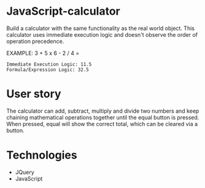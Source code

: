 # JavaScript-calculator
Build a calculator with the same functionality as the real world object. This calculator uses immediate execution logic and doesn't observe the order of operation precedence.
 
 EXAMPLE: 3 + 5 x 6 - 2 / 4 =

    Immediate Execution Logic: 11.5
    Formula/Expression Logic: 32.5

# User story 
The calculator can add, subtract, multiply and divide two numbers and keep chaining mathematical operations together until the equal button is pressed. When pressed, equal will show the correct total, which can be cleared via a button.

# Technologies
 * JQuery
 * JavaScript
